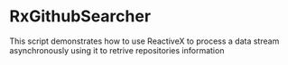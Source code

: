 # RxGithubSearcher
This script demonstrates how to use ReactiveX to process a data stream asynchronously using it to retrive repositories information
